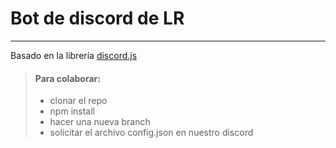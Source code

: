 # Bot de discord de LR

---

Basado en la librería [discord.js](https://discord.js.org/)

> #### Para colaborar:
>
> - clonar el repo
> - npm install
> - hacer una nueva branch
> - solicitar el archivo config.json en nuestro discord
